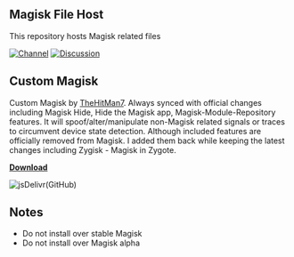 ## Magisk File Host

This repository hosts Magisk related files

[![Channel](https://img.shields.io/badge/Follow-Telegram-blue.svg?longCache=true&style=flat-square)](https://t.me/magiskcustom)
[![Discussion](https://img.shields.io/badge/Discussion-Telegram-red.svg?longCache=true&style=flat-square)](https://t.me/custommagisk)

## Custom Magisk

Custom Magisk by [TheHitMan7](https://github.com/TheHitMan7). Always synced with official changes including Magisk Hide, Hide the Magisk app, Magisk-Module-Repository features.
It will spoof/alter/manipulate non-Magisk related signals or traces to circumvent device state detection. Although included features are officially removed from Magisk.
I added them back while keeping the latest changes including Zygisk - Magisk in Zygote.

**[Download](https://cdn.jsdelivr.net/gh/TheHitMan7/Magisk-Files@master/release/13ae4efd.apk)**

![jsDelivr(GitHub)](https://img.shields.io/jsdelivr/gh/hd/TheHitMan7/Magisk-Files?color=yellow&style=for-the-badge)

## Notes

* Do not install over stable Magisk
* Do not install over Magisk alpha
